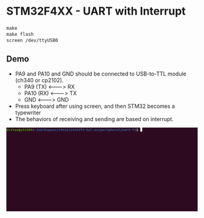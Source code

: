# STM32F4XX - UART with Interrupt
```shell
make
make flash
screen /dev/ttyUSB0
```

## Demo
* PA9 and PA10 and GND should be connected to USB-to-TTL module (ch340 or cp2102).
	* PA9  (TX) <---> RX
	* PA10 (RX) <---> TX 
	* GND       <---> GND
* Press keyboard after using screen, and then STM32 becomes a typewriter
* The behaviors of receiving and sending are based on interrupt.

![](uart-it.gif)
